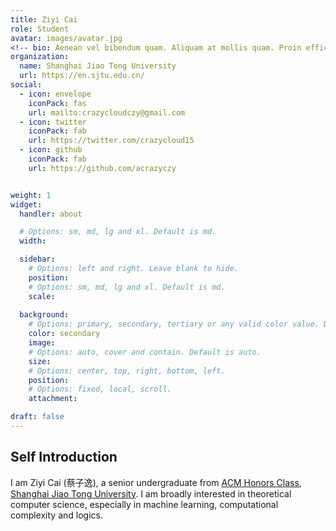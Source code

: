 ```yaml
---
title: Ziyi Cai
role: Student
avatar: images/avatar.jpg
<!-- bio: Aenean vel bibendum quam. Aliquam at mollis quam. Proin efficitur. -->
organization:
  name: Shanghai Jiao Tong University
  url: https://en.sjtu.edu.cn/
social:
  - icon: envelope
    iconPack: fas
    url: mailto:crazycloudczy@gmail.com
  - icon: twitter
    iconPack: fab
    url: https://twitter.com/crazycloud15
  - icon: github
    iconPack: fab
    url: https://github.com/acrazyczy


weight: 1
widget:
  handler: about

  # Options: sm, md, lg and xl. Default is md.
  width: 

  sidebar:
    # Options: left and right. Leave blank to hide.
    position:
    # Options: sm, md, lg and xl. Default is md.
    scale:
  
  background:
    # Options: primary, secondary, tertiary or any valid color value. Default is primary.
    color: secondary
    image:
    # Options: auto, cover and contain. Default is auto.
    size:
    # Options: center, top, right, bottom, left.
    position:
    # Options: fixed, local, scroll.
    attachment: 

draft: false
---
```

## Self Introduction
I am Ziyi Cai (蔡子逸), a senior undergraduate from [ACM Honors Class](https://acm.sjtu.edu.cn/home), [Shanghai Jiao Tong University](https://en.sjtu.edu.cn/). I am broadly interested in theoretical computer science, especially in machine learning, computational complexity and logics.
